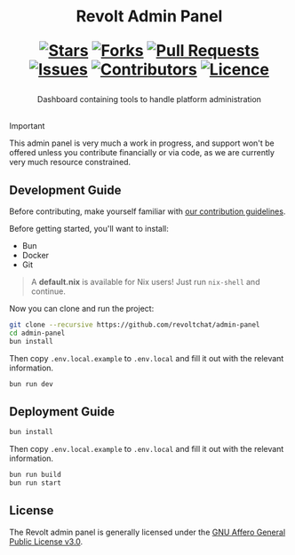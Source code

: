 <div align="center">
<h1>
  Revolt Admin Panel
  
  [![Stars](https://img.shields.io/github/stars/revoltchat/admin-panel?style=flat-square&logoColor=white)](https://github.com/revoltchat/admin-panel/stargazers)
  [![Forks](https://img.shields.io/github/forks/revoltchat/admin-panel?style=flat-square&logoColor=white)](https://github.com/revoltchat/admin-panel/network/members)
  [![Pull Requests](https://img.shields.io/github/issues-pr/revoltchat/admin-panel?style=flat-square&logoColor=white)](https://github.com/revoltchat/admin-panel/pulls)
  [![Issues](https://img.shields.io/github/issues/revoltchat/admin-panel?style=flat-square&logoColor=white)](https://github.com/revoltchat/admin-panel/issues)
  [![Contributors](https://img.shields.io/github/contributors/revoltchat/admin-panel?style=flat-square&logoColor=white)](https://github.com/revoltchat/admin-panel/graphs/contributors)
  [![Licence](https://img.shields.io/github/license/revoltchat/admin-panel?style=flat-square&logoColor=white)](https://github.com/revoltchat/admin-panel/blob/main/LICENCE)
</h1>
Dashboard containing tools to handle platform administration
</div>
<br/>

> [!IMPORTANT]
> This admin panel is very much a work in progress, and support won't be offered unless you contribute financially or via code, as we are currently very much resource constrained.

## Development Guide

Before contributing, make yourself familiar with [our contribution guidelines](https://developers.revolt.chat/contrib).

Before getting started, you'll want to install:

- Bun
- Docker
- Git

> A **default.nix** is available for Nix users!
> Just run `nix-shell` and continue.

Now you can clone and run the project:

```bash
git clone --recursive https://github.com/revoltchat/admin-panel
cd admin-panel
bun install
```

Then copy `.env.local.example` to `.env.local` and fill it out with the relevant information.

```bash
bun run dev
```

## Deployment Guide

```bash
bun install
```

Then copy `.env.local.example` to `.env.local` and fill it out with the relevant information.

```bash
bun run build
bun run start
```

## License

The Revolt admin panel is generally licensed under the [GNU Affero General Public License v3.0](https://github.com/revoltchat/admin-panel/blob/master/LICENSE).

